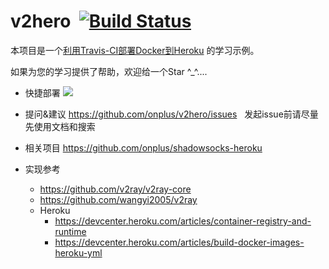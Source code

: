 # v2hero  [![Build Status](https://travis-ci.org/onplus/v2hero.svg?branch=core-3.1)](https://travis-ci.org/onplus/v2hero)
本项目是一个[利用Travis-CI部署Docker到Heroku](https://github.com/onplus/v2hero/tree/core-3.8) 的学习示例。

如果为您的学习提供了帮助，欢迎给一个Star ^_^....

* 快捷部署
   [![](https://www.herokucdn.com/deploy/button.png)](https://heroku.com/deploy?template=https://github.com/onplus/v2hero/tree/core-latest)
 
* 提问&建议
   https://github.com/onplus/v2hero/issues
   发起issue前请尽量先使用文档和搜索

* 相关项目
   https://github.com/onplus/shadowsocks-heroku

* 实现参考 
   - https://github.com/v2ray/v2ray-core
   - https://github.com/wangyi2005/v2ray
   - Heroku 
      - https://devcenter.heroku.com/articles/container-registry-and-runtime
      - https://devcenter.heroku.com/articles/build-docker-images-heroku-yml
